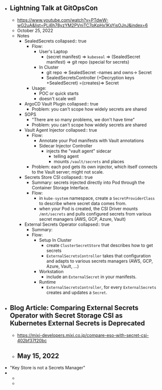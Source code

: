- ## Lightning Talk at GitOpsCon
	- https://www.youtube.com/watch?v=PTdwW-wG2uA&list=PLj6h78yzYM2PVniTC7pKpHx1KsYjsOJnJ&index=6
	- October 25, 2022
	- Notes
		- SealedSecrets
		  collapsed:: true
			- Flow:
				- User's Laptop
					- (secret manifest) => `kubeseal` => (SealedSecret manifest) => git repo (special for secrets)
				- In Cluster
					- git repo => SealedSecret -names and owns-> Secret
					- SealedSecretsController (+Decryption keys +SealedSecret) =(creates)=> Secret
			- Usage:
				- POC or quick starts
				- doesn't scale well
		- ArgoCD Vault Plugin
		  collapsed:: true
			- Problem: you can't scope how widely secrets are shared
		- SOPS
			- "There are so many problems, we don't have time"
			- Problem: you can't scope how widely secrets are shared
		- Vault Agent Injector
		  collapsed:: true
			- Flow:
				- Annotate your Pod manifests with Vault annotations
				- Sidecar Injector Controller
					- injects the "vault agent" sidecar
						- telling agent
						- mounts `/vault/secrets` and places
			- Problem: each pod gets its own injector, which itself connects to the Vault server; might not scale.
		- Secrets Store CSI
		  collapsed:: true
			- Summary: secrets injected directly into Pod through the Container Storage Interface.
			- Flow:
				- in `kube-system` namespace, create a `SecretProviderClass` to describe where secret data comes from.
				- when your Pod is created, the CSI Driver mounts `/mnt/secrets` and pulls configured secrets from various secret managers (AWS, GCP, Azure, Vault)
		- External Secrets Operator
		  collapsed:: true
			- Summary:
			- Flow:
				- Setup In Cluster
					- create `ClusterSecretStore` that describes how to get secrets
					- `ExternalSecretsController` takes that configuration and adapts to various secrets managers (AWS, GCP, Azure, Vault, ...)
				- Workstation
					- include an `ExternalSecret` in your manifests.
				- Runtime
					- `ExternalSecretsController`, for every `ExternalSecrets` creates and updates a `Secret`.
- ## Blog Article: Comparing External Secrets Operator with Secret Storage CSI as Kubernetes External Secrets is Deprecated
	- https://mixi-developers.mixi.co.jp/compare-eso-with-secret-csi-402bf37f20bc
	- May 15, 2022
		-
- "Key Store is not a Secrets Manager"
-
	-
	-